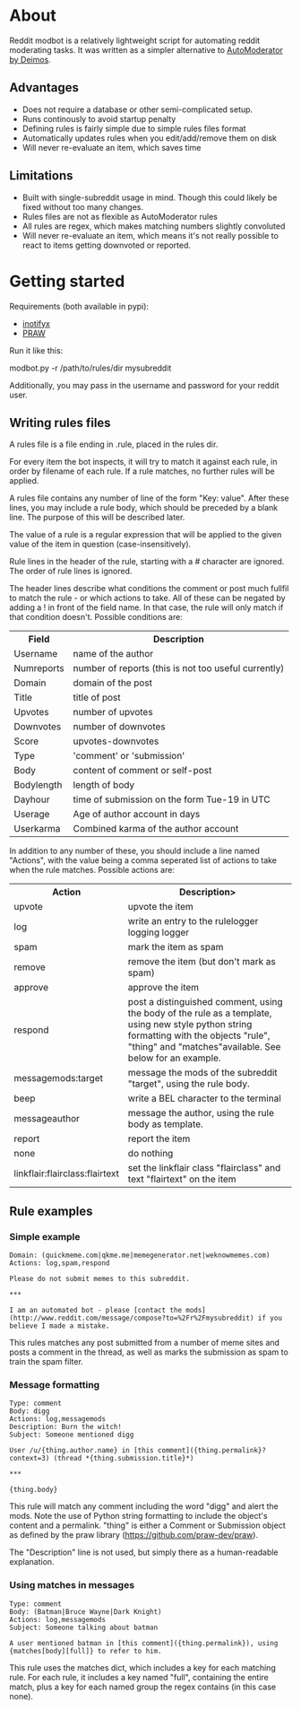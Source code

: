 # About

Reddit modbot is a relatively lightweight script for automating reddit moderating tasks. It was written as a simpler alternative to [AutoModerator by Deimos](https://github.com/Deimos/AutoModerator).

## Advantages

 * Does not require a database or other semi-complicated setup.
 * Runs continously to avoid startup penalty
 * Defining rules is fairly simple due to simple rules files format
 * Automatically updates rules when you edit/add/remove them on disk
 * Will never re-evaluate an item, which saves time

## Limitations

 * Built with single-subreddit usage in mind. Though this could likely be fixed without too many changes.
 * Rules files are not as flexible as AutoModerator rules
 * All rules are regex, which makes matching numbers slightly convoluted
 * Will never re-evaluate an item, which means it's not really possible to react to items getting downvoted or reported.

# Getting started

Requirements (both available in pypi):
 * [inotifyx](http://www.alittletooquiet.net/software/inotifyx/)
 * [PRAW](https://github.com/praw-dev/praw)

Run it like this:

modbot.py -r /path/to/rules/dir mysubreddit

Additionally, you may pass in the username and password for your reddit user.

## Writing rules files

A rules file is a file ending in .rule, placed in the rules dir.

For every item the bot inspects, it will try to match it against each rule, in order by filename of each rule. If a rule matches, no further rules will be applied.

A rules file contains any number of line of the form "Key: value". After these lines, you may include a rule body, which should be preceded by a blank line. The purpose of this will be described later.

The value of a rule is a regular expression that will be applied to the given value of the item in question (case-insensitively).

Rule lines in the header of the rule, starting with a # character are ignored. The order of rule lines is ignored.

The header lines describe what conditions the comment or post much fullfil to match the rule - or which actions to take. All of these can be negated by adding a ! in front of the field name. In that case, the rule will only match if that condition doesn't. Possible conditions are:

<table>
    <tr>
        <th>Field</th>
        <th>Description</th>
    </tr>
    <tr><td>Username</td><td>name of the author</td></tr>
    <tr><td>Numreports</td><td>number of reports (this is not too useful currently)</td></tr>
    <tr><td>Domain</td><td>domain of the post</td></tr>
    <tr><td>Title</td><td>title of post</td></tr>
    <tr><td>Upvotes</td><td>number of upvotes</td></tr>
    <tr><td>Downvotes</td><td>number of downvotes</td></tr>
    <tr><td>Score</td><td>upvotes-downvotes</td></tr>
    <tr><td>Type</td><td>'comment' or 'submission'</td></tr>
    <tr><td>Body</td><td>content of comment or self-post</td></tr>
    <tr><td>Bodylength</td><td>length of body</td></tr>
    <tr><td>Dayhour</td><td>time of submission on the form Tue-19 in UTC</td></tr>
    <tr><td>Userage</td><td>Age of author account in days</td></tr>
    <tr><td>Userkarma</td><td>Combined karma of the author account</td></tr>
</table>

In addition to any number of these, you should include a line named "Actions",
with the value being a comma seperated list of actions to take when the rule
matches. Possible actions are:

<table>
<tr>
<th>Action</th>
<th>Description>
</tr>
<tr><td>upvote</td><td>upvote the item</td></tr>
<tr><td>log</td><td>write an entry to the rulelogger logging logger</td></tr>
<tr><td>spam</td><td>mark the item as spam</td></tr>
<tr><td>remove</td><td>remove the item (but don't mark as spam)</td></tr>
<tr><td>approve</td><td>approve the item</td></tr>
<tr><td>respond</td><td>post a distinguished comment, using the body of the rule as a template, using new style python string formatting with the objects "rule", "thing" and "matches"available. See below for an example.</td></tr>
<tr><td>messagemods:target</td><td>message the mods of the subreddit "target", using the rule body.</td></tr>
<tr><td>beep</td><td>write a BEL character to the terminal</td></tr>
<tr><td>messageauthor</td><td>message the author, using the rule body as template.</td></tr>
<tr><td>report</td><td>report the item</td></tr>
<tr><td>none</td><td>do nothing</td></tr>
<tr><td>linkflair:flairclass:flairtext</td><td>set the linkflair class "flairclass" and text "flairtext" on the item</td></tr>
</table>

## Rule examples

### Simple example

```
Domain: (quickmeme.com|qkme.me|memegenerator.net|weknowmemes.com)
Actions: log,spam,respond

Please do not submit memes to this subreddit.

***

I am an automated bot - please [contact the mods](http://www.reddit.com/message/compose?to=%2Fr%2Fmysubreddit) if you believe I made a mistake.
```

This rules matches any post submitted from a number of meme sites and posts a comment in the thread, as well as marks the submission as spam to train the spam filter.

### Message formatting

```
Type: comment
Body: digg
Actions: log,messagemods
Description: Burn the witch!
Subject: Someone mentioned digg

User /u/{thing.author.name} in [this comment]({thing.permalink}?context=3) (thread *{thing.submission.title}*)

***

{thing.body}
```

This rule will match any comment including the word "digg" and alert the mods. Note the use of Python string formatting to include the object's content and a permalink. "thing" is either a Comment or Submission object as defined by the praw library (<https://github.com/praw-dev/praw>).

The "Description" line is not used, but simply there as a human-readable explanation.

### Using matches in messages

```
Type: comment
Body: (Batman|Bruce Wayne|Dark Knight)
Actions: log,messagemods
Subject: Someone talking about batman

A user mentioned batman in [this comment]({thing.permalink}), using {matches[body][full]} to refer to him.
```

This rule uses the matches dict, which includes a key for each matching rule. For each rule, it includes a key named "full", containing the entire match, plus a key for each named group the regex contains (in this case none).
